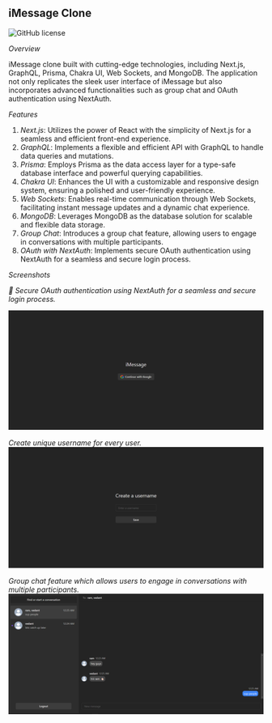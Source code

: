 ## iMessage Clone

![GitHub license](https://img.shields.io/badge/license-MIT-blue.svg)

 *Overview*

iMessage clone built with cutting-edge technologies, including Next.js, GraphQL, Prisma, Chakra UI, Web Sockets, and MongoDB. The application not only replicates the sleek user interface of iMessage but also incorporates advanced functionalities such as group chat and OAuth authentication using NextAuth.

*Features*

1. *Next.js*: Utilizes the power of React with the simplicity of Next.js for a seamless and efficient front-end experience.
2. *GraphQL*: Implements a flexible and efficient API with GraphQL to handle data queries and mutations.
3. *Prisma*: Employs Prisma as the data access layer for a type-safe database interface and powerful querying capabilities.
4. *Chakra UI*: Enhances the UI with a customizable and responsive design system, ensuring a polished and user-friendly experience.
5. *Web Sockets*: Enables real-time communication through Web Sockets, facilitating instant message updates and a dynamic chat experience.
6. *MongoDB*: Leverages MongoDB as the database solution for scalable and flexible data storage.
7. *Group Chat*: Introduces a group chat feature, allowing users to engage in conversations with multiple participants.
8. *OAuth with NextAuth*: Implements secure OAuth authentication using NextAuth for a seamless and secure login process.

*Screenshots*

*🔐 Secure OAuth authentication using NextAuth for a seamless and secure login process.*

![Screenshot 1](screenshots/screenshot1.png)

*Create unique username for every user.*
![Screenshot 2](screenshots/screenshot2.png)

*Group chat feature which allows users to engage in conversations with multiple participants.*
![Screenshot 2](screenshots/screenshot3.png)
